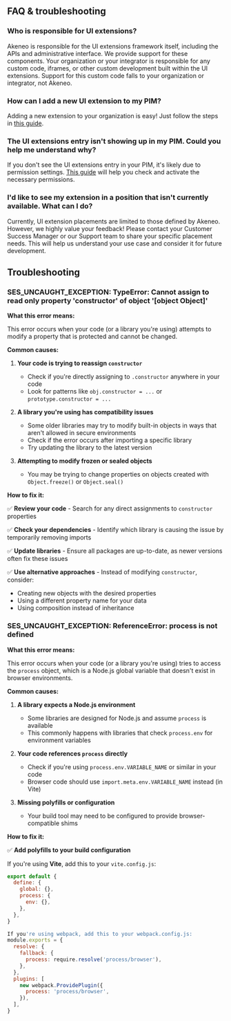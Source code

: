 ## FAQ & troubleshooting
### Who is responsible for UI extensions?
Akeneo is responsible for the UI extensions framework itself, including the APIs and administrative interface. We provide support for these components. Your organization or your integrator is responsible for any custom code, iframes, or other custom development built within the UI extensions. Support for this custom code falls to your organization or integrator, not Akeneo.

### How can I add a new UI extension to my PIM?
Adding a new extension to your organization is easy! Just follow the steps in [this guide](https://api.akeneo.com/extensions/getting-started.html#getting-started).

### The UI extensions entry isn't showing up in my PIM. Could you help me understand why?
If you don't see the UI extensions entry in your PIM, it's likely due to permission settings. [This guide](https://api.akeneo.com/extensions/getting-started.html#authorization) will help you check and activate the necessary permissions.

### I'd like to see my extension in a position that isn't currently available. What can I do?
Currently, UI extension placements are limited to those defined by Akeneo. However, we highly value your feedback! Please contact your Customer Success Manager or our Support team to share your specific placement needs. This will help us understand your use case and consider it for future development.

## Troubleshooting

### SES_UNCAUGHT_EXCEPTION: TypeError: Cannot assign to read only property 'constructor' of object '[object Object]'

**What this error means:**

This error occurs when your code (or a library you're using) attempts to modify a property that is protected and cannot be changed.

**Common causes:**

1. **Your code is trying to reassign `constructor`**
   - Check if you're directly assigning to `.constructor` anywhere in your code
   - Look for patterns like `obj.constructor = ...` or `prototype.constructor = ...`

2. **A library you're using has compatibility issues**
   - Some older libraries may try to modify built-in objects in ways that aren't allowed in secure environments
   - Check if the error occurs after importing a specific library
   - Try updating the library to the latest version

3. **Attempting to modify frozen or sealed objects**
   - You may be trying to change properties on objects created with `Object.freeze()` or `Object.seal()`

**How to fix it:**

✅ **Review your code** - Search for any direct assignments to `constructor` properties

✅ **Check your dependencies** - Identify which library is causing the issue by temporarily removing imports

✅ **Update libraries** - Ensure all packages are up-to-date, as newer versions often fix these issues

✅ **Use alternative approaches** - Instead of modifying `constructor`, consider:
   - Creating new objects with the desired properties
   - Using a different property name for your data
   - Using composition instead of inheritance

### SES_UNCAUGHT_EXCEPTION: ReferenceError: process is not defined

**What this error means:**

This error occurs when your code (or a library you're using) tries to access the `process` object, which is a Node.js global variable that doesn't exist in browser environments.

**Common causes:**

1. **A library expects a Node.js environment**
   - Some libraries are designed for Node.js and assume `process` is available
   - This commonly happens with libraries that check `process.env` for environment variables

2. **Your code references `process` directly**
   - Check if you're using `process.env.VARIABLE_NAME` or similar in your code
   - Browser code should use `import.meta.env.VARIABLE_NAME` instead (in Vite)

3. **Missing polyfills or configuration**
   - Your build tool may need to be configured to provide browser-compatible shims

**How to fix it:**

✅ **Add polyfills to your build configuration**

If you're using **Vite**, add this to your `vite.config.js`:
```javascript
export default {
  define: {
    global: {},
    process: {
      env: {},
    },
  },
}

If you're using webpack, add this to your webpack.config.js:
module.exports = {
  resolve: {
    fallback: {
      process: require.resolve('process/browser'),
    },
  },
  plugins: [
    new webpack.ProvidePlugin({
      process: 'process/browser',
    }),
  ],
}
```